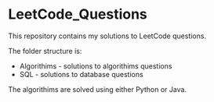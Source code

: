 # LeetCode_Questions

This repository contains my solutions to LeetCode questions.

The folder structure is:
<ul>
  <li>Algorithims - solutions to algorithims questions</li>
  <li>SQL - solutions to database questions</li>

</ul>

The algorithims are solved using either Python or Java.
